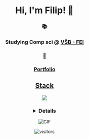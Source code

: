 <h1 align="center">Hi, I'm Filip! 👋</h1>

<h3 align="center">📚</h3>
<h3 align="center">Studying Comp sci @ <a href="https://www.fei.vsb.cz" target="_blank">VŠB - FEI</a></h3>
<h3 align="center">📝</h3>
<h3 align="center"><a href="https://www.fsikora.com">Portfolio</h3>

<h2 align="center">Stack</h2>  

<p align="center">
	<img align="center" src="https://skillicons.dev/icons?i=js,ts,react,nextjs,sass,tailwind,graphql,docker,linux,python,cpp,go,git,github,npm,pnpm,webstorm,vim&perline=7" />
</p>


<h3 align="center">
	<details> 
      	<summary>
        	<kbd><h3>View Metrics</h3><kbd>
      	</summary>
		</br>
    	<a href="https://github.com/vn7n24fzkq/github-profile-summary-cards">
			<img align="center" src="http://github-profile-summary-cards.vercel.app/api/cards/repos-per-language?username=Tassil0&theme=tokyonight" alt="Filip's GitHub Stats" />
		</a>
		</br>
		</br>
		<a href="https://github.com/vn7n24fzkq/github-profile-summary-cards">
			<img align="center" src="http://github-profile-summary-cards.vercel.app/api/cards/stats?username=Tassil0&theme=tokyonight" alt="Filip's GitHub Stats" />
		</a>
   </details>
</h3>

<p align="center">
	<img align="center" alt="GIF" src="https://media.giphy.com/media/ZVik7pBtu9dNS/giphy.gif" />
</p>

<p align="center">
	<img align="center" alt="visitors" src="https://visitor-badge.laobi.icu/badge?page_id=TassiloBalbo.TassiloBalbo" />
</p>

